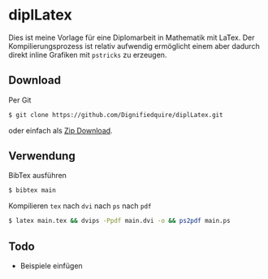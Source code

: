 diplLatex
=========

Dies ist meine Vorlage für eine Diplomarbeit in Mathematik mit LaTex. 
Der Kompilierungsprozess ist relativ aufwendig ermöglicht einem aber dadurch direkt inline 
Grafiken mit `pstricks` zu erzeugen. 

## Download

Per Git

```bash
$ git clone https://github.com/Dignifiedquire/diplLatex.git
```
oder einfach als [Zip Download](https://github.com/Dignifiedquire/diplLatex/zipball/master).


## Verwendung

BibTex ausführen

```bash
$ bibtex main
```

Kompilieren `tex` nach `dvi` nach `ps` nach `pdf`

```bash
$ latex main.tex && dvips -Ppdf main.dvi -o && ps2pdf main.ps
```

## Todo
* Beispiele einfügen